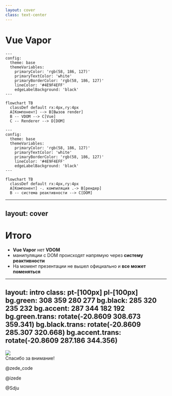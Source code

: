 ```yaml
---
layout: cover
class: text-center
---
```


# Vue Vapor

<div class="grid grid-cols-[1fr_200px_200px_1fr] gap-2" >

<div />

<v-clicks depth="2">

```mermaid
---
config:
  theme: base
  themeVariables:
    primaryColor: 'rgb(58, 186, 127)'
    primaryTextColor: 'white'
    primaryBorderColor: 'rgb(58, 186, 127)'
    lineColor: '#4E9F4EFF'
    edgeLabelBackground: 'black'
---

flowchart TB
  classDef default rx:4px,ry:4px
  A[Компонент] --> B[Вызов render]
  B -- VDOM --> C[Vue]
  C -- Renderer --> D[DOM]
```

```mermaid
---
config:
  theme: base
  themeVariables:
    primaryColor: 'rgb(58, 186, 127)'
    primaryTextColor: 'white'
    primaryBorderColor: 'rgb(58, 186, 127)'
    lineColor: '#4E9F4EFF'
    edgeLabelBackground: 'black'
---

flowchart TB
  classDef default rx:4px,ry:4px
  A[Компонент] -. компиляция .-> B[рендер]
  B -- система реактивности --> C[DOM]
```

</v-clicks>

</div>

---
layout: cover
---

# Итого

<v-clicks>

- **Vue Vapor** нет **VDOM**
- манипуляции c DOM происходят напрямую через **систему реактивности**
- На момент презентации не вышел официально и **все может поменяться**

</v-clicks>

---
layout: intro
class: pt-[100px] pl-[100px]
bg.green: 308 359 280 277
bg.black: 285 320 235 232
bg.accent: 287 344 182 192
bg.green.trans: rotate(-20.8609 308.673 359.341)
bg.black.trans: rotate(-20.8609 285.307 320.668)
bg.accent.trans: rotate(-20.8609 287.186 344.356)
---
<div class="mb-[50px] flex flex-row">
  <div class="w-[80px] h-[80px] bg-amber rd-full of-hidden">
    <img class="w-full h-full object-cover" src="/img/photo.png" />
  </div>
  <div class="w-[80px] h-[80px] rd-full ml-[15px]">
    <zede-icon class="w-full h-full" />
  </div>
</div>
<div class="text-4xl mb-[50px]">Спасибо за внимание!</div>
<p><file-icons-telegram /> @zede_code</p>
<p><ion-logo-twitch /> @izede</p>
<p><ion-logo-github /> @Sdju</p>

<QrCodeIntro class="w-[200px] h-[200px] absolute top-[200px] right-[80px]" />

<style> p { @apply text-[1.25rem]; } </style>